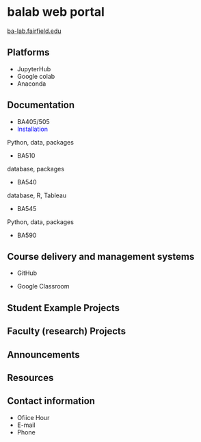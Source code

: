 # balab web portal
 [ba-lab.fairfield.edu](ba-lab.fairfield.edu)
## Platforms
+ JupyterHub
+ Google colab
+ Anaconda
## Documentation
+ BA405/505
 + <span style="color:blue"> Installation </span>
 
Python, data, packages
+ BA510

database, packages
+ BA540

database, R, Tableau
+ BA545

Python, data, packages
+ BA590



## Course delivery and management systems
+ GitHub


+ Google Classroom


## Student Example Projects
## Faculty (research) Projects
## Announcements
## Resources
## Contact information
+ Ofiice Hour
+ E-mail
+ Phone
